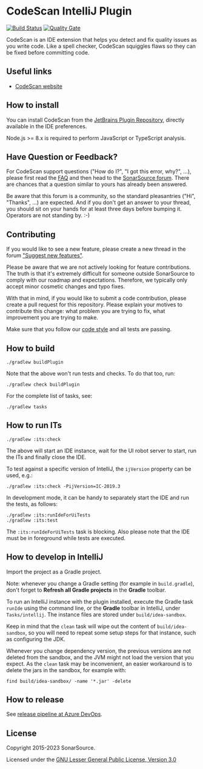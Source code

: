 CodeScan IntelliJ Plugin
=========================

[![Build Status](https://dev.azure.com/sonarsource/DotNetTeam%20Project/_apis/build/status/sonarlint/CodeScan%20IntelliJ?branchName=master)](https://dev.azure.com/sonarsource/DotNetTeam%20Project/_build/latest?definitionId=76&branchName=master) [![Quality Gate](https://next.sonarqube.com/sonarqube/api/project_badges/measure?project=org.sonarsource.sonarlint.intellij%3Acodescan-intellij&metric=alert_status
)](https://next.sonarqube.com/sonarqube/dashboard?id=org.sonarsource.sonarlint.intellij%3Acodescan-intellij)

CodeScan is an IDE extension that helps you detect and fix quality issues as you write code.
Like a spell checker, CodeScan squiggles flaws so they can be fixed before committing code.

Useful links
------------

- [CodeScan website](https://www.codescan.io)


How to install
--------------

You can install CodeScan from the [JetBrains Plugin Repository](https://plugins.jetbrains.com/plugin/16087-codescan), directly available in the IDE preferences.

Node.js >= 8.x is required to perform JavaScript or TypeScript analysis.

Have Question or Feedback?
--------------------------

For CodeScan support questions ("How do I?", "I got this error, why?", ...), please first read the [FAQ](https://community.sonarsource.com/t/frequently-asked-questions/7204) and then head to the [SonarSource forum](https://community.sonarsource.com/c/help/sl). There are chances that a question similar to yours has already been answered.

Be aware that this forum is a community, so the standard pleasantries ("Hi", "Thanks", ...) are expected. And if you don't get an answer to your thread, you should sit on your hands for at least three days before bumping it. Operators are not standing by. :-)

Contributing
------------

If you would like to see a new feature, please create a new thread in the forum ["Suggest new features"](https://community.sonarsource.com/c/suggestions/features).

Please be aware that we are not actively looking for feature contributions. The truth is that it's extremely difficult for someone outside SonarSource to comply with our roadmap and expectations. Therefore, we typically only accept minor cosmetic changes and typo fixes.

With that in mind, if you would like to submit a code contribution, please create a pull request for this repository. Please explain your motives to contribute this change: what problem you are trying to fix, what improvement you are trying to make.

Make sure that you follow our [code style](https://github.com/SonarSource/sonar-developer-toolset#code-style-configuration-for-intellij) and all tests are passing.

How to build
------------

    ./gradlew buildPlugin

Note that the above won't run tests and checks. To do that too, run:

    ./gradlew check buildPlugin

For the complete list of tasks, see:

    ./gradlew tasks

How to run ITs
------------

    ./gradlew :its:check

The above will start an IDE instance, wait for the UI robot server to start, run the ITs and finally close the IDE.

To test against a specific version of IntelliJ, the `ijVersion` property can be used, e.g.:

    ./gradlew :its:check -PijVersion=IC-2019.3

In development mode, it can be handy to separately start the IDE and run the tests, as follows:

    ./gradlew :its:runIdeForUiTests
    ./gradlew :its:test

The `:its:runIdeForUiTests` task is blocking. Also please note that the IDE must be in foreground while tests are executed.

How to develop in IntelliJ
--------------------------

Import the project as a Gradle project.

Note: whenever you change a Gradle setting (for example in `build.gradle`),
don't forget to **Refresh all Gradle projects** in the **Gradle** toolbar.

To run an IntelliJ instance with the plugin installed, execute the Gradle task `runIde` using the command line,
or the **Gradle** toolbar in IntelliJ, under `Tasks/intellij`.
The instance files are stored under `build/idea-sandbox`.

Keep in mind that the `clean` task will wipe out the content of `build/idea-sandbox`,
so you will need to repeat some setup steps for that instance, such as configuring the JDK.

Whenever you change dependency version, the previous versions are not deleted from the sandbox, and the JVM might not load the version that you expect.
As the `clean` task may be inconvenient, an easier workaround is to delete the jars in the sandbox, for example with:

    find build/idea-sandbox/ -name '*.jar' -delete

How to release
--------------

See [release pipeline at Azure DevOps](https://dev.azure.com/sonarsource/DotNetTeam%20Project/_release?definitionId=10).

License
-------

Copyright 2015-2023 SonarSource.

Licensed under the [GNU Lesser General Public License, Version 3.0](http://www.gnu.org/licenses/lgpl.txt)